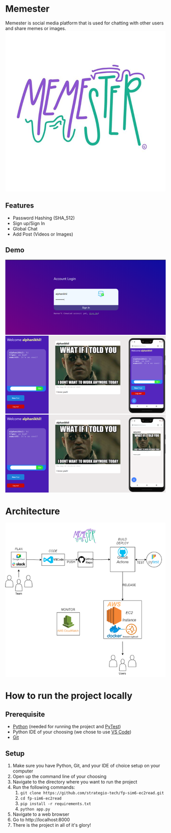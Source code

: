 # Memester
Memester is social media platform that is used for chatting with other users and share memes or images.
![logo](demo/logo.jpg)

## Features
- Password Hashing (SHA_512)
- Sign up/Sign In
- Global Chat
- Add Post (Videos or Images)

## Demo
![Sign Up UI](demo/demo1.png)
![Sign Up UI](demo/demo2.png)
![Sign Up UI](demo/demo3.png)

# Architecture  
![diagram](demo/diagram.png)

# How to run the project locally
## Prerequisite
- [Python](https://www.python.org/) (needed for running the project and [PyTest](https://docs.pytest.org/en/7.2.x/))
- Python IDE of your choosing (we chose to use [VS Code](https://code.visualstudio.com/))
- [Git](https://github.com/git-guides/install-git)

## Setup

1. Make sure you have Python, Git, and your IDE of choice setup on your computer
2. Open up the command line of your choosing
3. Navigate to the directory where you want to run the project
4. Run the following commands:
    1. `git clone https://github.com/strategio-tech/fp-sim6-ec2read.git`
    2. `cd fp-sim6-ec2read`
    3. `pip install -r requirements.txt`
    4. `python app.py`
5. Navigate to a web browser
6. Go to http://localhost:8000
7. There is the project in all of it's glory! 
